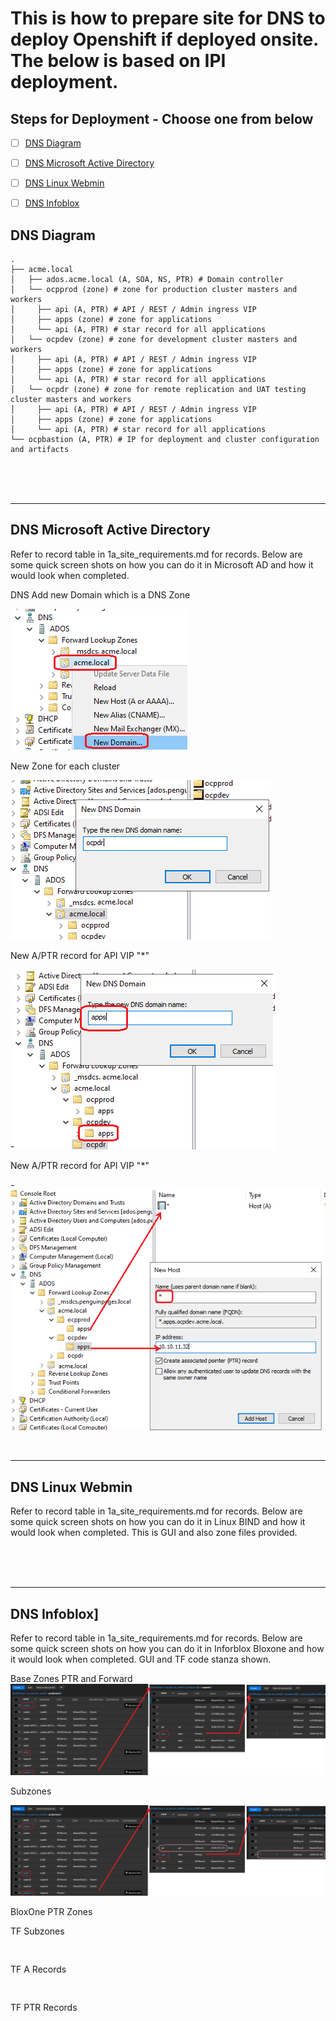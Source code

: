 # This is how to prepare site for DNS to deploy Openshift if deployed onsite.  The below is based on IPI deployment.

## Steps for Deployment  - Choose one from below 
- [ ] [DNS Diagram](#dns-diagram])
- [ ] [DNS Microsoft Active Directory](#dns-microsoft-active-directory)
- [ ] [DNS Linux Webmin](#dns-linux-webmin)
- [ ] [DNS Infoblox](#dns-infoblox])


## <b> DNS Diagram </b>

~~~
.
├── acme.local
│   ├── ados.acme.local (A, SOA, NS, PTR) # Domain controller
│   └── ocpprod (zone) # zone for production cluster masters and workers
│     ├── api (A, PTR) # API / REST / Admin ingress VIP
│     ├── apps (zone) # zone for applications
│     └── api (A, PTR) # star record for all applications
│   └── ocpdev (zone) # zone for development cluster masters and workers
│     ├── api (A, PTR) # API / REST / Admin ingress VIP
│     ├── apps (zone) # zone for applications
│     └── api (A, PTR) # star record for all applications
│   └── ocpdr (zone) # zone for remote replication and UAT testing cluster masters and workers
│     ├── api (A, PTR) # API / REST / Admin ingress VIP
│     ├── apps (zone) # zone for applications
│     └── api (A, PTR) # star record for all applications
└── ocpbastion (A, PTR) # IP for deployment and cluster configuration and artifacts
~~~

</br>
</br>
</br>

***

## <b> DNS Microsoft Active Directory </b>

Refer to record table in 1a_site_requirements.md for records. Below are some quick screen shots on how you can do it in Microsoft AD and how it would look when completed.

DNS Add new Domain which is a DNS Zone

![New Zones](./.images/MS_DNS_Zone.png)

New Zone for each cluster

![New Cluster Zones](./.images/MS_DNS_Zone_cluster.png)


New A/PTR record for API VIP "*"

-![New Zones](./.images/MS_DNS_Zone_api.png)

New A/PTR record for API VIP "*"

-![New Zones](./.images/MS_DNS_apps.png)


</br>

***

## <b> DNS Linux Webmin </b>

Refer to record table in 1a_site_requirements.md for records. Below are some quick screen shots on how you can do it in Linux BIND and how it would look when completed. This is GUI and also zone files provided.




</br>
</br>
</br>

***

## <b> DNS Infoblox] </b>

Refer to record table in 1a_site_requirements.md for records. Below are some quick screen shots on how you can do it in Inforblox Bloxone and how it would look when completed.  GUI and TF code stanza shown.

Base Zones PTR and Forward
![Bloxone Zones](./.images/bloxone_zones.png)

Subzones

![Bloxone Sub Zones](./.images/bloxone_sub_zones.png)

BloxOne PTR Zones



TF Subzones
```


```

TF A Records
```


```

TF PTR Records
```


```